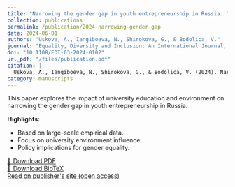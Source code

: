 ```yaml
---
title: "Narrowing the gender gap in youth entrepreneurship in Russia: The role of university education and environment"
collection: publications
permalink: /publication/2024-narrowing-gender-gap
date: 2024-06-01
authors: "Uskova, A., Iangiboeva, N., Shirokova, G., & Bodolica, V."
journal: "Equality, Diversity and Inclusion: An International Journal, Emerald Group Publishing Limited"
doi: "10.1108/EDI-03-2024-0102"
url_pdf: "/files/publication.pdf"
citation: |
  Uskova, A., Iangiboeva, N., Shirokova, G., & Bodolica, V. (2024). Narrowing the gender gap in youth entrepreneurship in Russia: The role of university education and environment. Equality, Diversity and Inclusion: An International Journal. https://doi.org/10.1108/EDI-03-2024-0102
category: manuscripts
---
```

This paper explores the impact of university education and environment on narrowing the gender gap in youth entrepreneurship in Russia.

**Highlights:**
- Based on large-scale empirical data.
- Focus on university environment influence.
- Policy implications for gender equality.

[📄 Download PDF](/files/publication.pdf)  
[📄 Download BibTeX](/files/bibtex1.bib)  
[Read on publisher's site (open access)](https://doi.org/10.1108/EDI-03-2024-0102)